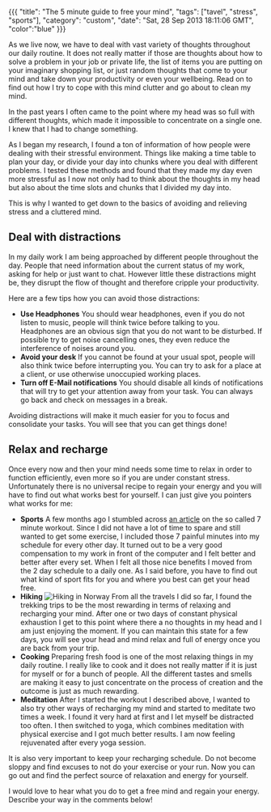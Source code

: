 {{{
  "title": "The 5 minute guide to free your mind",
  "tags": ["tavel", "stress", "sports"],
  "category": "custom",
  "date": "Sat, 28 Sep 2013 18:11:06 GMT",
  "color":"blue"
}}}

As we live now, we have to deal with vast variety of thoughts throughout our daily routine. It does not really matter if those are thoughts about how to solve a problem in your job or private life, the list of items you are putting on your imaginary shopping list, or just random thoughts that come to your mind and take down your productivity or even your wellbeing. Read on to find out how I try to cope with this mind clutter and go about to clean my mind.
<!--more-->
In the past years I often came to the point where my head was so full with different thoughts, which made it impossible to concentrate on a single one. I knew that I had to change something.

As I began my research, I found a ton of information of how people were dealing with their stressful environment. Things like making a time table to plan your day, or divide your day into chunks where you deal with different problems. I tested these methods and found that they made my day even more stressful as I now not only had to think about the thoughts in my head but also about the time slots and chunks that I divided my day into.

This is why I wanted to get down to the basics of avoiding and relieving stress and a cluttered mind.

## Deal with distractions

In my daily work I am being approached by different people throughout the day. People that need information about the current status of my work, asking for help or just want to chat. However little these distractions might be, they disrupt the flow of thought and therefore cripple your productivity.

Here are a few tips how you can avoid those distractions:

*   **Use Headphones**
You should wear headphones, even if you do not listen to music, people will
think twice before talking to you. Headphones are an obvious sign that you do
not want to be disturbed. If possible try to get noise cancelling ones, they
even reduce the interference of noises around you.
*   **Avoid your desk**
If you cannot be found at your usual spot, people will also think twice before
interrupting you. You can try to ask for a place at a client, or use otherwise
unoccupied working places.
*   **Turn off E-Mail notifications**
You should disable all kinds of notifications that will try to get your
attention away from your task. You can always go back and check on messages in
a break.

Avoiding
distractions will make it much easier for you to focus and consolidate your
tasks. You will see that you can get things done!

## Relax and recharge

Once every
now and then your mind needs some time to relax in order to function
efficiently, even more so if you are under constant stress. Unfortunately there
is no universal recipe to regain your energy and you will have to find out what
works best for yourself. I can just give you pointers what works for me:

*   **Sports**
A few months ago I stumbled across [an
article](http://well.blogs.nytimes.com/2013/05/09/the-scientific-7-minute-workout/?smid=fb-share) on the so called 7 minute workout. Since I did not have a lot of
time to spare and still wanted to get some exercise, I included those 7 painful
minutes into my schedule for every other day. It turned out to be a very good
compensation to my work in front of the computer and I felt better and better
after every set. When I felt all those nice benefits I moved from the 2 day
schedule to a daily one. As I said before, you have to find out what kind of
sport fits for you and where you best can get your head free.
*   **Hiking** ![Hiking in Norway](http://images.supnig.com/media/pictures/trekking.jpg)
From all the travels I did so far, I found the trekking trips to be the most rewarding in
terms of relaxing and recharging your mind. After one or two days of constant
physical exhaustion I get to this point where there a no thoughts in my head
and I am just enjoying the moment. If you can maintain this state for a few
days, you will see your head and mind relax and full of energy once you are back
from your trip.
*   **Cooking**
Preparing fresh food is one of the most relaxing things in my daily routine. I really like to
cook and it does not really matter if it is just for myself or for a bunch of
people. All the different tastes and smells are making it easy to just concentrate
on the process of creation and the outcome is just as much rewarding.
*   **Meditation**
After I started the workout I described above, I wanted to also try other ways of recharging my
mind and started to meditate two times a week. I found it very hard at first
and I let myself be distracted too often. I then switched to yoga, which
combines meditation with physical exercise and I got much better results. I am
now feeling rejuvenated after every yoga session.

It is also very important to keep your recharging schedule. Do not become sloppy and find
excuses to not do your exercise or your run. Now you can go out and find the
perfect source of relaxation and energy for yourself.  

I would love to hear what you do to get a free
mind and regain your energy. Describe your way in the comments below!